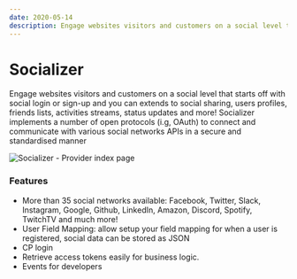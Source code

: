```yaml
---
date: 2020-05-14
description: Engage websites visitors and customers on a social level that starts off with social login or sign-up and you can extends to social sharing, users profiles, friends lists, activities streams, status updates and more!
---
```


# Socializer

Engage websites visitors and customers on a social level that starts off with social login or sign-up and you can extends to social sharing, users profiles, friends lists, activities streams, status updates and more! Socializer implements a number of open protocols (i.g, OAuth) to connect and communicate with various social networks APIs in a secure and standardised manner

![Socializer - Provider index page](https://enupal.com/assets/docs/socializer-2.png)

### Features

 * More than 35 social networks available: Facebook, Twitter, Slack, Instagram, Google, Github, LinkedIn, Amazon, Discord, Spotify, TwitchTV and much more!
 * User Field Mapping: allow setup your field mapping for when a user is registered, social data can be stored as JSON
 * CP login
 * Retrieve access tokens easily for business logic.
 * Events for developers